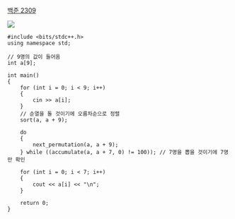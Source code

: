 [백준 2309](https://www.acmicpc.net/problem/2309)

<img src="https://skillicons.dev/icons?i=cpp" />

```
#include <bits/stdc++.h>
using namespace std;

// 9명의 값이 들어옴
int a[9];

int main()
{
    for (int i = 0; i < 9; i++)
    {
        cin >> a[i];
    }
    // 순열을 돌 것이기에 오름차순으로 정렬
    sort(a, a + 9);

    do
    {
        next_permutation(a, a + 9);
    } while ((accumulate(a, a + 7, 0) != 100)); // 7명을 뽑을 것이기에 7명만 확인

    for (int i = 0; i < 7; i++)
    {
        cout << a[i] << "\n";
    }

    return 0;
}
```
